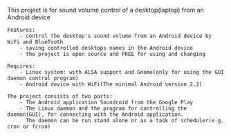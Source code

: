 This project is for sound volume control of a desktop(laptop) from an Android device

	Features:
		- control the desktop's sound volume from an Android device by WiFi and BlueTooth
		- saving controlled desktops names in the Android device
		- the project is open source and FREE for using and changing

	Requires:
		- Linux system: with ALSA support and Gnome(only for using the GUI daemon control program)		 
		- Android device with WiFi(The minimal Android version 2.2)

	The project consists of two parts: 	
		- The Android application Soundroid from the Google Play
		- The Linux daemon and the program for controlling the daemon(GUI), for connecting with the Android application.
		  The daemon can be run stand alone or as a task of scheduler(e.g. cron or fcron)
	
  
